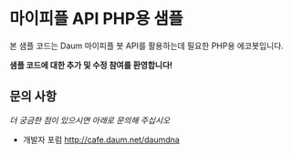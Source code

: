 마이피플 API PHP용 샘플
=======================

본 샘플 코드는 Daum 마이피플 봇 API를 활용하는데 필요한 PHP용 에코봇입니다.

**샘플 코드에 대한 추가 및 수정 참여를 환영합니다!**
 

## 문의 사항

*더 궁금한 점이 있으시면 아래로 문의해 주십시오*
- 개발자 포럼 http://cafe.daum.net/daumdna
 

